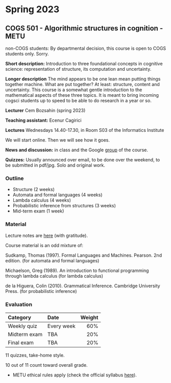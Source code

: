 # Spring 2023

COGS 501 - Algorithmic structures in cognition - METU 
-------------------------------------------------------

non-COGS students: By departmental decision, this course is open to COGS students only. Sorry.

**Short description:** Introduction to three foundational concepts in cognitive science: representation of structure, its computation and uncertainty.

**Longer description** The mind appears to be one lean mean putting things together machine. What are put together? At least: structure, content
and uncertainty. This course is a somewhat gentle introduction to the mathematical aspects of these three topics. It is meant to bring incoming cogsci students up to speed
to be able to do research in a year or so.

**Lecturer** Cem Bozsahin (spring 2023)

**Teaching assistant:** Ecenur Cagirici

**Lectures** Wednesdays 14.40-17.30, in Room S03 of the Informatics Institute

We will start online. Then we will see how it goes.


**News and discussion:** in class and the Google
[group](https://groups.google.com/forum/#!forum/metu-cogs-501-algorithmic-structures-in-cognition)
of the course. 

**Quizzes:** Usually announced over email, to be done over the weekend, to be submitted in pdf/jpg. Solo and original work.

### Outline

- Structure (2 weeks)
- Automata and formal languages (4 weeks)
- Lambda calculus (4 weeks)
- Probabilistic inference from structures (3 weeks)
- Mid-term exam (1 week)


### Material

Lecture notes are <a href="https://github.com/umutozge/cogs501">here</a> (with gratitude). 

Course material is an odd mixture of:

Sudkamp, Thomas (1997). Formal Languages and Machines. Pearson. 2nd edition. (for automata and formal languages)

Michaelson, Greg (1989). An introduction to functional programming through lambda calculus (for lambda calculus)

de la Higuera, Colin (2010). Grammatical Inference. Cambridge University Press. (for probabilistic inference)


### Evaluation

|Category| Date | Weight |
:---|:---|---:
Weekly quiz | Every week | 60% 
Midterm exam  | TBA | 20%
Final exam | TBA | 20%

11 quizzes, take-home style.

10 out of 11 count toward overall grade.


- METU ethical rules apply (check the official syllabus
  [here](https://odtusyllabus.metu.edu.tr/)).
